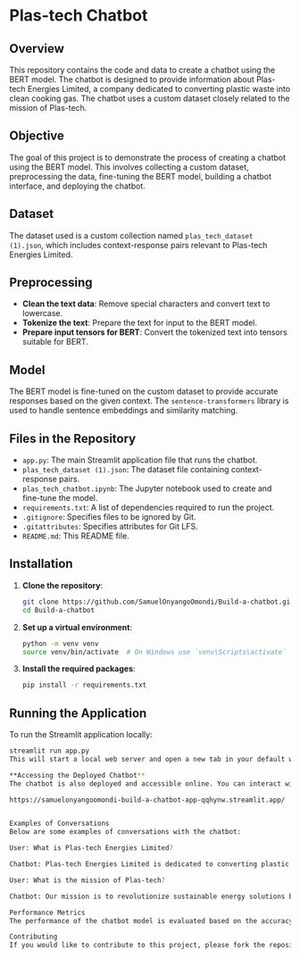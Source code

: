 # Plas-tech Chatbot

## Overview
This repository contains the code and data to create a chatbot using the BERT model. The chatbot is designed to provide information about Plas-tech Energies Limited, a company dedicated to converting plastic waste into clean cooking gas. The chatbot uses a custom dataset closely related to the mission of Plas-tech.

## Objective
The goal of this project is to demonstrate the process of creating a chatbot using the BERT model. This involves collecting a custom dataset, preprocessing the data, fine-tuning the BERT model, building a chatbot interface, and deploying the chatbot.

## Dataset
The dataset used is a custom collection named `plas_tech_dataset (1).json`, which includes context-response pairs relevant to Plas-tech Energies Limited.

## Preprocessing
- **Clean the text data**: Remove special characters and convert text to lowercase.
- **Tokenize the text**: Prepare the text for input to the BERT model.
- **Prepare input tensors for BERT**: Convert the tokenized text into tensors suitable for BERT.

## Model
The BERT model is fine-tuned on the custom dataset to provide accurate responses based on the given context. The `sentence-transformers` library is used to handle sentence embeddings and similarity matching.

## Files in the Repository
- `app.py`: The main Streamlit application file that runs the chatbot.
- `plas_tech_dataset (1).json`: The dataset file containing context-response pairs.
- `plas_tech_chatbot.ipynb`: The Jupyter notebook used to create and fine-tune the model.
- `requirements.txt`: A list of dependencies required to run the project.
- `.gitignore`: Specifies files to be ignored by Git.
- `.gitattributes`: Specifies attributes for Git LFS.
- `README.md`: This README file.

## Installation

1. **Clone the repository**:
    ```sh
    git clone https://github.com/SamuelOnyangoOmondi/Build-a-chatbot.git
    cd Build-a-chatbot
    ```

2. **Set up a virtual environment**:
    ```sh
    python -m venv venv
    source venv/bin/activate  # On Windows use `venv\Scripts\activate`
    ```

3. **Install the required packages**:
    ```sh
    pip install -r requirements.txt
    ```

## Running the Application

To run the Streamlit application locally:

```sh
streamlit run app.py
This will start a local web server and open a new tab in your default web browser to display your application.

**Accessing the Deployed Chatbot**
The chatbot is also deployed and accessible online. You can interact with the chatbot at the following URL:

https://samuelonyangoomondi-build-a-chatbot-app-qqhynw.streamlit.app/


Examples of Conversations
Below are some examples of conversations with the chatbot:

User: What is Plas-tech Energies Limited?

Chatbot: Plas-tech Energies Limited is dedicated to converting plastic waste into clean cooking gas.

User: What is the mission of Plas-tech?

Chatbot: Our mission is to revolutionize sustainable energy solutions by converting plastic waste into clean cooking gas.

Performance Metrics
The performance of the chatbot model is evaluated based on the accuracy of the responses to the context provided in the custom dataset. The fine-tuning process ensures that the model gives relevant and accurate responses.

Contributing
If you would like to contribute to this project, please fork the repository and submit a pull request.
